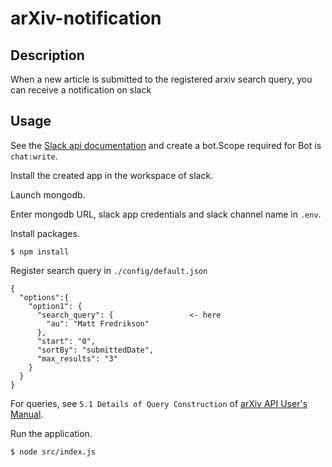 # arXiv-notification

## Description
When a new article is submitted to the registered arxiv search query, you can receive a notification on slack

## Usage
See the [Slack api documentation](https://api.slack.com/authentication/basics) and create a bot.Scope required for Bot is `chat:write`.  

Install the created app in the workspace of slack.  


Launch mongodb.

Enter mongodb URL, slack app credentials and slack channel name in `.env`.

Install packages.
```
$ npm install
```
  

Register search query in `./config/default.json`
```
{
  "options":{
    "option1": {                     
      "search_query": {                 <- here
        "au": "Matt Fredrikson"
      },
      "start": "0",
      "sortBy": "submittedDate",
      "max_results": "3"
    }
  }
}
```
For queries, see `5.1 Details of Query Construction` of [arXiv API User's Manual](https://arxiv.org/help/api/user-manual).

Run the application.
```
$ node src/index.js
```